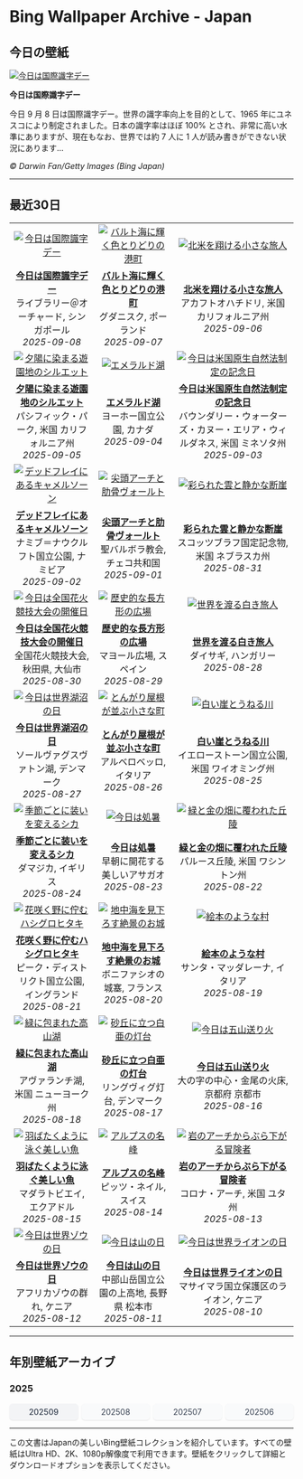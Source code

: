 # Bing Wallpaper Archive - Japan

## 今日の壁紙

[![今日は国際識字デー](https://www.bing.com/th?id=OHR.OrchardLibrary_JA-JP1251489199_UHD.jpg&pid=hp&w=2560)](https://bing.codexun.com/jp/detail/20250908)

**今日は国際識字デー**

今日 9 月 8 日は国際識字デー。世界の識字率向上を目的として、1965 年にユネスコにより制定されました。日本の識字率はほぼ 100% とされ、非常に高い水準にありますが、現在もなお、世界では約 7 人に 1 人が読み書きができない状況にあります…

*© Darwin Fan/Getty Images (Bing Japan)*

---

## 最近30日

| | | |
|:---:|:---:|:---:|
| [![今日は国際識字デー](https://www.bing.com/th?id=OHR.OrchardLibrary_JA-JP1251489199_UHD.jpg&pid=hp&w=2560)](https://bing.codexun.com/jp/detail/20250908) | [![バルト海に輝く色とりどりの港町](https://www.bing.com/th?id=OHR.BlueGdansk_JA-JP0907344323_UHD.jpg&pid=hp&w=2560)](https://bing.codexun.com/jp/detail/20250907) | [![北米を翔ける小さな旅人](https://www.bing.com/th?id=OHR.RufousHummer_JA-JP7090993703_UHD.jpg&pid=hp&w=2560)](https://bing.codexun.com/jp/detail/20250906) | 
| **[今日は国際識字デー](https://bing.codexun.com/jp/detail/20250908)**<br>ライブラリー＠オーチャード, シンガポール<br>*2025-09-08* | **[バルト海に輝く色とりどりの港町](https://bing.codexun.com/jp/detail/20250907)**<br>グダニスク, ポーランド<br>*2025-09-07* | **[北米を翔ける小さな旅人](https://bing.codexun.com/jp/detail/20250906)**<br>アカフトオハチドリ, 米国 カリフォルニア州<br>*2025-09-06* | 
| [![夕陽に染まる遊園地のシルエット](https://www.bing.com/th?id=OHR.SunsetPier_JA-JP6277978338_UHD.jpg&pid=hp&w=2560)](https://bing.codexun.com/jp/detail/20250905) | [![エメラルド湖](https://www.bing.com/th?id=OHR.YohoNP_JA-JP5965096200_UHD.jpg&pid=hp&w=2560)](https://bing.codexun.com/jp/detail/20250904) | [![今日は米国原生自然法制定の記念日](https://www.bing.com/th?id=OHR.MinnesotaWaters_JA-JP5876109313_UHD.jpg&pid=hp&w=2560)](https://bing.codexun.com/jp/detail/20250903) | 
| **[夕陽に染まる遊園地のシルエット](https://bing.codexun.com/jp/detail/20250905)**<br>パシフィック・パーク, 米国 カリフォルニア州<br>*2025-09-05* | **[エメラルド湖](https://bing.codexun.com/jp/detail/20250904)**<br>ヨーホー国立公園, カナダ<br>*2025-09-04* | **[今日は米国原生自然法制定の記念日](https://bing.codexun.com/jp/detail/20250903)**<br>バウンダリー・ウォーターズ・カヌー・エリア・ウィルダネス, 米国 ミネソタ州<br>*2025-09-03* | 
| [![デッドフレイにあるキャメルソーン](https://www.bing.com/th?id=OHR.DeadvleiTrees_JA-JP5847596989_UHD.jpg&pid=hp&w=2560)](https://bing.codexun.com/jp/detail/20250902) | [![尖頭アーチと肋骨ヴォールト](https://www.bing.com/th?id=OHR.SaintBarbaras_JA-JP5804029970_UHD.jpg&pid=hp&w=2560)](https://bing.codexun.com/jp/detail/20250901) | [![彩られた雲と静かな断崖](https://www.bing.com/th?id=OHR.ScottsBluff_JA-JP5785584590_UHD.jpg&pid=hp&w=2560)](https://bing.codexun.com/jp/detail/20250831) | 
| **[デッドフレイにあるキャメルソーン](https://bing.codexun.com/jp/detail/20250902)**<br>ナミブ＝ナウクルフト国立公園, ナミビア<br>*2025-09-02* | **[尖頭アーチと肋骨ヴォールト](https://bing.codexun.com/jp/detail/20250901)**<br>聖バルボラ教会, チェコ共和国<br>*2025-09-01* | **[彩られた雲と静かな断崖](https://bing.codexun.com/jp/detail/20250831)**<br>スコッツブラフ国定記念物, 米国 ネブラスカ州<br>*2025-08-31* | 
| [![今日は全国花火競技大会の開催日](https://www.bing.com/th?id=OHR.OmagariFireworks2025_JA-JP5692415884_UHD.jpg&pid=hp&w=2560)](https://bing.codexun.com/jp/detail/20250830) | [![歴史的な長方形の広場](https://www.bing.com/th?id=OHR.PlazaMayor_JA-JP5661212297_UHD.jpg&pid=hp&w=2560)](https://bing.codexun.com/jp/detail/20250829) | [![世界を渡る白き旅人](https://www.bing.com/th?id=OHR.WhiteEgret_JA-JP5628214526_UHD.jpg&pid=hp&w=2560)](https://bing.codexun.com/jp/detail/20250828) | 
| **[今日は全国花火競技大会の開催日](https://bing.codexun.com/jp/detail/20250830)**<br>全国花火競技大会, 秋田県, 大仙市<br>*2025-08-30* | **[歴史的な長方形の広場](https://bing.codexun.com/jp/detail/20250829)**<br>マヨール広場, スペイン<br>*2025-08-29* | **[世界を渡る白き旅人](https://bing.codexun.com/jp/detail/20250828)**<br>ダイサギ, ハンガリー<br>*2025-08-28* | 
| [![今日は世界湖沼の日](https://www.bing.com/th?id=OHR.FaroeLake_JA-JP5563873968_UHD.jpg&pid=hp&w=2560)](https://bing.codexun.com/jp/detail/20250827) | [![とんがり屋根が並ぶ小さな町](https://www.bing.com/th?id=OHR.TrulliHouses_JA-JP5521004094_UHD.jpg&pid=hp&w=2560)](https://bing.codexun.com/jp/detail/20250826) | [![白い崖とうねる川](https://www.bing.com/th?id=OHR.YellowstoneRiver_JA-JP5485264478_UHD.jpg&pid=hp&w=2560)](https://bing.codexun.com/jp/detail/20250825) | 
| **[今日は世界湖沼の日](https://bing.codexun.com/jp/detail/20250827)**<br>ソールヴァグスヴァトン湖, デンマーク<br>*2025-08-27* | **[とんがり屋根が並ぶ小さな町](https://bing.codexun.com/jp/detail/20250826)**<br>アルベロベッロ, イタリア<br>*2025-08-26* | **[白い崖とうねる川](https://bing.codexun.com/jp/detail/20250825)**<br>イエローストーン国立公園, 米国 ワイオミング州<br>*2025-08-25* | 
| [![季節ごとに装いを変えるシカ](https://www.bing.com/th?id=OHR.CervusDama_JA-JP5457977522_UHD.jpg&pid=hp&w=2560)](https://bing.codexun.com/jp/detail/20250824) | [![今日は処暑](https://www.bing.com/th?id=OHR.Morningglory2025_JA-JP5429610056_UHD.jpg&pid=hp&w=2560)](https://bing.codexun.com/jp/detail/20250823) | [![緑と金の畑に覆われた丘陵](https://www.bing.com/th?id=OHR.PalouseWA_JA-JP5363056424_UHD.jpg&pid=hp&w=2560)](https://bing.codexun.com/jp/detail/20250822) | 
| **[季節ごとに装いを変えるシカ](https://bing.codexun.com/jp/detail/20250824)**<br>ダマジカ, イギリス<br>*2025-08-24* | **[今日は処暑](https://bing.codexun.com/jp/detail/20250823)**<br>早朝に開花する美しいアサガオ<br>*2025-08-23* | **[緑と金の畑に覆われた丘陵](https://bing.codexun.com/jp/detail/20250822)**<br>パルース丘陵, 米国 ワシントン州<br>*2025-08-22* | 
| [![花咲く野に佇むハシグロヒタキ](https://www.bing.com/th?id=OHR.WheatearBird_JA-JP4532304114_UHD.jpg&pid=hp&w=2560)](https://bing.codexun.com/jp/detail/20250821) | [![地中海を見下ろす絶景のお城](https://www.bing.com/th?id=OHR.CitadelBonifacio_JA-JP4122292062_UHD.jpg&pid=hp&w=2560)](https://bing.codexun.com/jp/detail/20250820) | [![絵本のような村](https://www.bing.com/th?id=OHR.SantaMaddalena_JA-JP3939499195_UHD.jpg&pid=hp&w=2560)](https://bing.codexun.com/jp/detail/20250819) | 
| **[花咲く野に佇むハシグロヒタキ](https://bing.codexun.com/jp/detail/20250821)**<br>ピーク・ディストリクト国立公園, イングランド<br>*2025-08-21* | **[地中海を見下ろす絶景のお城](https://bing.codexun.com/jp/detail/20250820)**<br>ボニファシオの城塞, フランス<br>*2025-08-20* | **[絵本のような村](https://bing.codexun.com/jp/detail/20250819)**<br>サンタ・マッダレーナ, イタリア<br>*2025-08-19* | 
| [![緑に包まれた高山湖](https://www.bing.com/th?id=OHR.AvalancheLake_JA-JP3739900372_UHD.jpg&pid=hp&w=2560)](https://bing.codexun.com/jp/detail/20250818) | [![砂丘に立つ白亜の灯台](https://www.bing.com/th?id=OHR.LyngvigLighthouse_JA-JP3502925142_UHD.jpg&pid=hp&w=2560)](https://bing.codexun.com/jp/detail/20250817) | [![今日は五山送り火](https://www.bing.com/th?id=OHR.Okuribi2025_JA-JP4621795615_UHD.jpg&pid=hp&w=2560)](https://bing.codexun.com/jp/detail/20250816) | 
| **[緑に包まれた高山湖](https://bing.codexun.com/jp/detail/20250818)**<br>アヴァランチ湖, 米国 ニューヨーク州<br>*2025-08-18* | **[砂丘に立つ白亜の灯台](https://bing.codexun.com/jp/detail/20250817)**<br>リングヴィグ灯台, デンマーク<br>*2025-08-17* | **[今日は五山送り火](https://bing.codexun.com/jp/detail/20250816)**<br>大の字の中心・金尾の火床, 京都府 京都市<br>*2025-08-16* | 
| [![羽ばたくように泳ぐ美しい魚](https://www.bing.com/th?id=OHR.SpottedEagleRay_JA-JP3008170568_UHD.jpg&pid=hp&w=2560)](https://bing.codexun.com/jp/detail/20250815) | [![アルプスの名峰](https://www.bing.com/th?id=OHR.PizNairPeak_JA-JP2425115607_UHD.jpg&pid=hp&w=2560)](https://bing.codexun.com/jp/detail/20250814) | [![岩のアーチからぶら下がる冒険者](https://www.bing.com/th?id=OHR.CoronaArch_JA-JP2223848865_UHD.jpg&pid=hp&w=2560)](https://bing.codexun.com/jp/detail/20250813) | 
| **[羽ばたくように泳ぐ美しい魚](https://bing.codexun.com/jp/detail/20250815)**<br>マダラトビエイ, エクアドル<br>*2025-08-15* | **[アルプスの名峰](https://bing.codexun.com/jp/detail/20250814)**<br>ピッツ・ネイル, スイス<br>*2025-08-14* | **[岩のアーチからぶら下がる冒険者](https://bing.codexun.com/jp/detail/20250813)**<br>コロナ・アーチ, 米国 ユタ州<br>*2025-08-13* | 
| [![今日は世界ゾウの日](https://www.bing.com/th?id=OHR.KenyaElephants_JA-JP2052759218_UHD.jpg&pid=hp&w=2560)](https://bing.codexun.com/jp/detail/20250812) | [![今日は山の日](https://www.bing.com/th?id=OHR.MountainDay2025_JA-JP4443243001_UHD.jpg&pid=hp&w=2560)](https://bing.codexun.com/jp/detail/20250811) | [![今日は世界ライオンの日](https://www.bing.com/th?id=OHR.LionessKenya_JA-JP1487330341_UHD.jpg&pid=hp&w=2560)](https://bing.codexun.com/jp/detail/20250810) | 
| **[今日は世界ゾウの日](https://bing.codexun.com/jp/detail/20250812)**<br>アフリカゾウの群れ, ケニア<br>*2025-08-12* | **[今日は山の日](https://bing.codexun.com/jp/detail/20250811)**<br>中部山岳国立公園の上高地, 長野県 松本市<br>*2025-08-11* | **[今日は世界ライオンの日](https://bing.codexun.com/jp/detail/20250810)**<br>マサイマラ国立保護区のライオン, ケニア<br>*2025-08-10* | 


---

## 年別壁紙アーカイブ

### 2025
<div style="display: grid; grid-template-columns: repeat(auto-fit, minmax(80px, 1fr)); gap: 6px; margin: 12px 0;">
<a href="https://bing.codexun.com/jp/archive/202509" style="padding: 6px 12px; font-size: 14px; border-radius: 6px; box-shadow: 0 1px 2px rgba(0,0,0,0.1); background-color: #f3f4f6; color: #374151; text-decoration: none; text-align: center; transition: background-color 0.2s ease; font-weight: 500;">202509</a>
<a href="https://bing.codexun.com/jp/archive/202508" style="padding: 6px 12px; font-size: 14px; border-radius: 6px; box-shadow: 0 1px 2px rgba(0,0,0,0.1); background-color: #f9fafb; color: #374151; text-decoration: none; text-align: center; transition: background-color 0.2s ease;">202508</a>
<a href="https://bing.codexun.com/jp/archive/202507" style="padding: 6px 12px; font-size: 14px; border-radius: 6px; box-shadow: 0 1px 2px rgba(0,0,0,0.1); background-color: #f9fafb; color: #374151; text-decoration: none; text-align: center; transition: background-color 0.2s ease;">202507</a>
<a href="https://bing.codexun.com/jp/archive/202506" style="padding: 6px 12px; font-size: 14px; border-radius: 6px; box-shadow: 0 1px 2px rgba(0,0,0,0.1); background-color: #f9fafb; color: #374151; text-decoration: none; text-align: center; transition: background-color 0.2s ease;">202506</a>
</div>



---

この文書はJapanの美しいBing壁紙コレクションを紹介しています。すべての壁紙はUltra HD、2K、1080p解像度で利用できます。壁紙をクリックして詳細とダウンロードオプションを表示してください。
